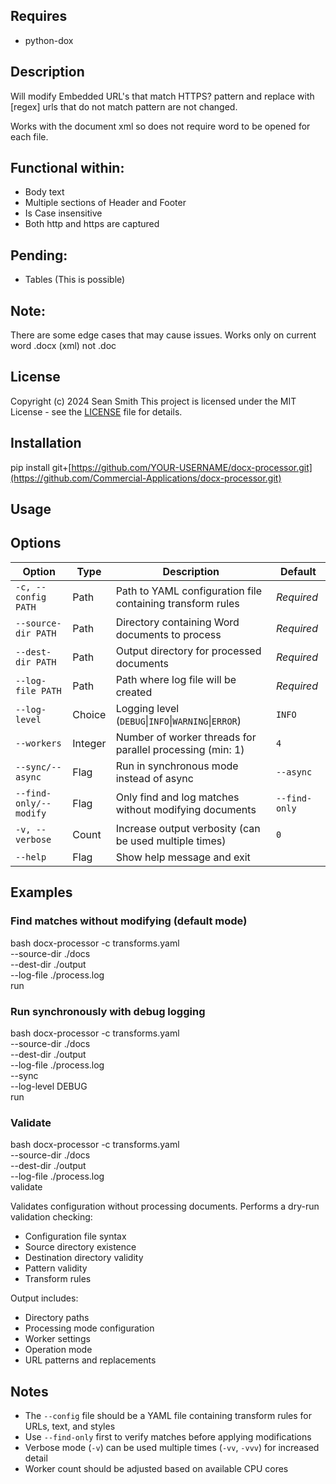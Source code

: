 
## Requires
* python-dox

## Description
Will modify Embedded URL's that match HTTPS? pattern and replace with [regex]
urls that do not match pattern are not changed.

Works with the document xml so does not require word to be opened for each file.

## Functional within:
* Body text
* Multiple sections of Header and Footer
* Is Case insensitive
* Both http and https are captured

## Pending:
* Tables (This is possible)

## Note:
There are some edge cases that may cause issues.
Works only on current word .docx (xml) not .doc

## License
Copyright (c) 2024 Sean Smith
This project is licensed under the MIT License - see the [LICENSE](LICENSE) file for details.


## Installation
pip install git+[https://github.com/YOUR-USERNAME/docx-processor.git](https://github.com/Commercial-Applications/docx-processor.git)

## Usage


## Options

| Option | Type | Description | Default |
|--------|------|-------------|---------|
| `-c, --config PATH` | Path | Path to YAML configuration file containing transform rules | *Required* |
| `--source-dir PATH` | Path | Directory containing Word documents to process | *Required* |
| `--dest-dir PATH` | Path | Output directory for processed documents | *Required* |
| `--log-file PATH` | Path | Path where log file will be created | *Required* |
| `--log-level` | Choice | Logging level (`DEBUG`\|`INFO`\|`WARNING`\|`ERROR`) | `INFO` |
| `--workers` | Integer | Number of worker threads for parallel processing (min: 1) | `4` |
| `--sync/--async` | Flag | Run in synchronous mode instead of async | `--async` |
| `--find-only/--modify` | Flag | Only find and log matches without modifying documents | `--find-only` |
| `-v, --verbose` | Count | Increase output verbosity (can be used multiple times) | `0` |
| `--help` | Flag | Show help message and exit | |

## Examples

### Find matches without modifying (default mode)
bash docx-processor -c transforms.yaml\
--source-dir ./docs\
--dest-dir ./output\
--log-file ./process.log\
run

### Run synchronously with debug logging
bash docx-processor -c transforms.yaml\
--source-dir ./docs\
--dest-dir ./output\
--log-file ./process.log\
--sync\
--log-level DEBUG\
run


### Validate

bash docx-processor -c transforms.yaml\
--source-dir ./docs\
--dest-dir ./output\
--log-file ./process.log\
validate

Validates configuration without processing documents. Performs a dry-run validation checking:
- Configuration file syntax
- Source directory existence
- Destination directory validity
- Pattern validity
- Transform rules

Output includes:
- Directory paths
- Processing mode configuration
- Worker settings
- Operation mode
- URL patterns and replacements

## Notes
- The `--config` file should be a YAML file containing transform rules for URLs, text, and styles
- Use `--find-only` first to verify matches before applying modifications
- Verbose mode (`-v`) can be used multiple times (`-vv`, `-vvv`) for increased detail
- Worker count should be adjusted based on available CPU cores

